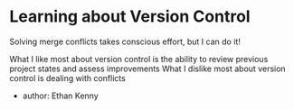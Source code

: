 # Learning about Version Control

Solving merge conflicts takes conscious effort, but I can do it!

What I like most about version control is the ability to review previous project states and assess improvements
What I dislike most about version control is dealing with conflicts

- author: Ethan Kenny